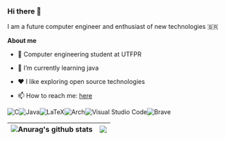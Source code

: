 ### Hi there 👋

I am a future computer engineer and enthusiast of new technologies 🇧🇷

**About me**

- 💼 Computer engineering student at UTFPR

- 🌱 I’m currently learning java

- ❤️ I like exploring open source technologies

- 📫 How to reach me: [here](https://www.instagram.com/vncs_srs/)

![C](https://img.shields.io/badge/c-%2300599C.svg?style=for-the-badge&logo=c&logoColor=white)![Java](https://img.shields.io/badge/java-%23ED8B00.svg?style=for-the-badge&logo=openjdk&logoColor=white)![LaTeX](https://img.shields.io/badge/latex-%23008080.svg?style=for-the-badge&logo=latex&logoColor=white)![Arch](https://img.shields.io/badge/Arch%20Linux-1793D1?logo=arch-linux&logoColor=fff&style=for-the-badge)![Visual Studio Code](https://img.shields.io/badge/Visual%20Studio%20Code-0078d7.svg?style=for-the-badge&logo=visual-studio-code&logoColor=white)![Brave](https://img.shields.io/badge/Brave-FB542B?style=for-the-badge&logo=Brave&logoColor=white)

|<img align="center" src="https://github-readme-stats.vercel.app/api?username=vncs-srs&show_icons=true&include_all_commits=true&theme=tokyonight&hide_border=true" alt="Anurag's github stats" /></a> |<img align="center" src="https://github-readme-stats.vercel.app/api/top-langs/?username=vncs-srs&layout=compact&theme=tokyonight&hide_border=true" /></a> |
| ------------- | ------------- |
